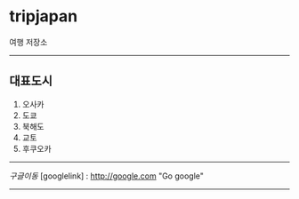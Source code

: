 # tripjapan 
 여행 저장소

***

## 대표도시
1. 오사카
2. 도쿄
3. 북해도
4. 교토
5. 후쿠오카

***
_구글이동_
[googlelink] : http://google.com "Go google"

***


